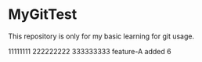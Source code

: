 # MyGitTest
This repository is only for my basic learning for git usage.

11111111
222222222
333333333
feature-A added
6